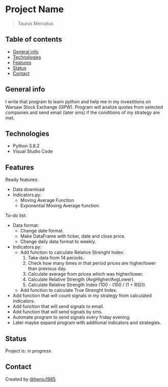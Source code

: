 # Project Name

> Taurus Mercatus

## Table of contents

* [General info](#general-info)
* [Technologies](#technologies)
* [Features](#features)
* [Status](#status)
* [Contact](#contact)

## General info

I write that program to learn python and help me in my investitions on Warsaw Stock Exchange (GPW).
Program will analize quotes from selected companies and send email (later sms) if the conditions of my strategy are met.

## Technologies

* Python 3.8.2
* Visual Studio Code

## Features

Ready features:

* Data download
* Indicators.py:
  * Moving Average Function
  * Exponential Moving Average function

To-do list:

* Data format:
  * Change date format.
  * Make DataFrame with ticker, date and close price.
  * Change daily data format to weekly.
* Indicators.py:
  * Add function to calculate Relative Strenght Index:
    1. Take data from 14 periods.
    2. Check how many times in that period prices are higher/lower than previous day.
    3. Calculate average from prices which was higher/lower.
    4. Calculate Relative Strength (AvgHigher/AvgLower).
    5. Calculate Relative Strength Index (100 - (100  / (1 + RS))).
  * Add function to calculate True Strenght Index.
* Add function that will count signals in my strategy from calculated indicators.
* Add function that will send signals to email.
* Add function that will send signals by sms.
* Automate program to send signals every friday evening.
* Later maybe expand program with additional indicators and strategies.

## Status

Project is: _in progress_

## Contact

Created by [@heniu1985](https://github.com/heniu1985)

